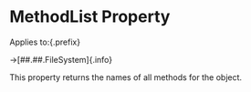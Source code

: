 # MethodList Property

Applies to:{.prefix}

→[##.##.FileSystem]{.info}

This property returns the names of all methods for the object.

